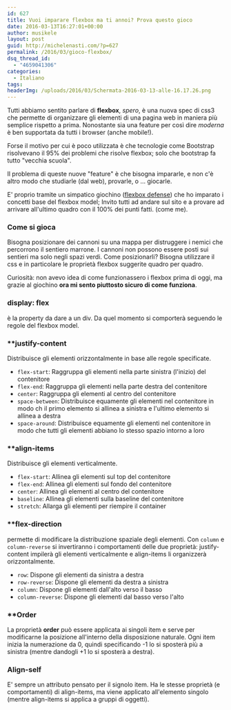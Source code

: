 ```yaml
---
id: 627
title: Vuoi imparare flexbox ma ti annoi? Prova questo gioco
date: 2016-03-13T16:27:01+00:00
author: musikele
layout: post
guid: http://michelenasti.com/?p=627
permalink: /2016/03/gioco-flexbox/
dsq_thread_id:
  - "4659041306"
categories:
  - Italiano
tags:
headerImg: /uploads/2016/03/Schermata-2016-03-13-alle-16.17.26.png
---
```

Tutti abbiamo sentito parlare di **flexbox**, _spero_, è una nuova spec di css3 che permette di organizzare gli elementi di una pagina web in maniera più semplice rispetto a prima. Nonostante sia una feature per così dire _moderna_ è ben supportata da tutti i browser (anche mobile!).

Forse il motivo per cui è poco utilizzata è che tecnologie come Bootstrap risolvevano il 95% dei problemi che risolve flexbox; solo che bootstrap fa tutto "vecchia scuola".

Il problema di queste nuove "feature" è che bisogna impararle, e non c'è altro modo che studiarle (dal web), provarle, o ... giocarle.

E' proprio tramite un simpatico giochino ([flexbox defense](http://www.flexboxdefense.com/)) che ho imparato i concetti base del flexbox model; Invito tutti ad andare sul sito e a provare ad arrivare all'ultimo quadro con il 100% dei punti fatti. (come me).

### Come si gioca

Bisogna posizionare dei cannoni su una mappa per distruggere i nemici che percorrono il sentiero marrone. I cannoni non possono essere posti sui sentieri ma solo negli spazi verdi. Come posizionarli? Bisogna utilizzare il css e in particolare le proprietà flexbox suggerite quadro per quadro.

Curiosità: non avevo idea di come funzionassero i flexbox prima di oggi, ma grazie al giochino **ora mi sento piuttosto sicuro di come funziona**.

### display: flex

è la property da dare a un div. Da quel momento si comporterà seguendo le regole del flexbox model.

### **justify-content

Distribuisce gli elementi orizzontalmente in base alle regole specificate.

* `flex-start`: Raggruppa gli elementi nella parte sinistra (l'inizio) del contenitore
* `flex-end`: Raggruppa gli elementi nella parte destra del contenitore
* `center`: Raggruppa gli elementi al centro del contenitore
* `space-between`: Distribuisce equamente gli elementi nel contenitore in modo ch il primo elemento si allinea a sinistra e l'ultimo elemento si allinea a destra
* `space-around`: Distribuisce equamente gli elementi nel contenitore in modo che tutti gli elementi abbiano lo stesso spazio intorno a loro

### **align-items
  
Distribuisce gli elementi verticalmente.

* `flex-start`: Allinea gli elementi sul top del contenitore
* `flex-end`: Allinea gli elementi sul fondo del contenitore
* `center`: Allinea gli elementi al centro del contenitore
* `baseline`: Allinea gli elementi sulla baseline del contenitore
* `stretch`: Allarga gli elementi per riempire il container

### **flex-direction

permette di modificare la distribuzione spaziale degli elementi. Con `column` e `column-reverse` si invertiranno i comportamenti delle due proprietà: justify-content impilerà gli elementi verticalmente e align-items li organizzerà orizzontalmente.

* `row`: Dispone gli elementi da sinistra a destra
* `row-reverse`: Dispone gli elementi da destra a sinistra
* `column`: Dispone gli elementi dall'alto verso il basso
* `column-reverse`: Dispone gli elementi dal basso verso l'alto

### **Order

La proprietà **order** può essere applicata ai singoli item e serve per modificarne la posizione all'interno della disposizione naturale. Ogni item inizia la numerazione da 0, quindi specificando -1 lo si sposterà più a sinistra (mentre dandogli +1 lo si sposterà a destra).

### **Align-self**

E' sempre un attributo pensato per il signolo item. Ha le stesse proprietà (e comportamenti) di align-items, ma viene applicato all'elemento singolo (mentre align-items si applica a gruppi di oggetti).
